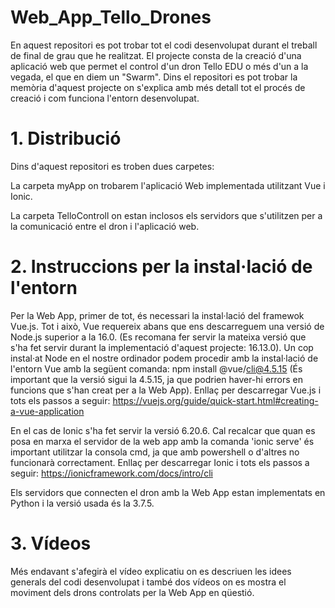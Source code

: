 # Web_App_Tello_Drones

En aquest repositori es pot trobar tot el codi desenvolupat durant el treball de final de grau que he realitzat. El projecte consta de la creació d'una aplicació web que permet el control d'un dron Tello EDU o més d'un a la vegada, el que en diem un "Swarm". Dins el repositori es pot trobar la memòria d'aquest projecte on s'explica amb més detall tot el procés de creació i com funciona l'entorn desenvolupat.

# 1. Distribució

Dins d'aquest repositori es troben dues carpetes:

La carpeta myApp on trobarem l'aplicació Web implementada utilitzant Vue i Ionic.

La carpeta TelloControll on estan inclosos els servidors que s'utilitzen per a la comunicació entre el dron i l'aplicació web.

# 2. Instruccions per la instal·lació de l'entorn

Per la Web App, primer de tot, és necessari la instal·lació del framewok Vue.js. Tot i això, Vue requereix abans que ens descarreguem una versió de Node.js superior a la 16.0. (Es recomana fer servir la mateixa versió que s'ha fet servir durant la implementació d'aquest projecte: 16.13.0). Un cop instal·at Node en el nostre ordinador podem procedir amb la instal·lació de l'entorn Vue amb la següent comanda: npm install @vue/cli@4.5.15 (És important que la versió sigui la 4.5.15, ja que podrien haver-hi errors en funcions que s'han creat per a la Web App). Enllaç per descarregar Vue.js i tots els passos a seguir: https://vuejs.org/guide/quick-start.html#creating-a-vue-application

En el cas de Ionic s'ha fet servir la versió 6.20.6. Cal recalcar que quan es posa en marxa el servidor de la web app amb la comanda 'ionic serve' és important utilitzar la consola cmd, ja que amb powershell o d'altres no funcionarà correctament. Enllaç per descarregar Ionic i tots els passos a seguir: https://ionicframework.com/docs/intro/cli

Els servidors que connecten el dron amb la Web App estan implementats en Python i la versió usada és la 3.7.5.

# 3. Vídeos

Més endavant s'afegirà el vídeo explicatiu on es descriuen les idees generals del codi desenvolupat i també dos vídeos on es mostra el moviment dels drons controlats per la Web App en qüestió.
